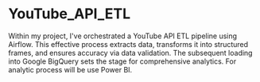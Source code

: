 # YouTube_API_ETL
Within my project, I've  orchestrated a YouTube API ETL pipeline using Airflow. This effective process extracts data, transforms it into structured frames, and ensures accuracy via data validation. The subsequent loading into Google BigQuery sets the stage for comprehensive analytics. For analytic process will be use Power BI.
